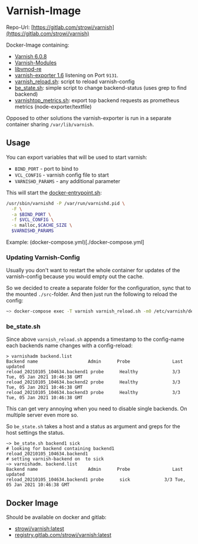# Varnish-Image

Repo-Url: [https://gitlab.com/strowi/varnish](https://gitlab.com/strowi/varnish)

Docker-Image containing:

* [Varnish 6.0.8](https://www.varnish-cache.org)
* [Varnish-Modules](https://github.com/varnish/varnish-modules.git)
* [libvmod-re](https://code.uplex.de/uplex-varnish/libvmod-re.git)
* [varnish-exporter 1.6](https://github.com/jonnenauha/prometheus_varnish_exporter) listening on Port `9131`.
* [varnish_reload.sh](./src/usr/local/bin/varnish_reload.sh): script to reload varnish-config
* [be_state.sh](./src/usr/local/bin/be_state.sh): simple script to change backend-status (uses grep to find backend)
* [varnishtop_metrics.sh](./src/usr/local/bin/varnishtop_metrics.sh): export top backend requests as prometheus metrics (node-exporter/textfile)

Opposed to other solutions the varnish-exporter is run in a separate
container sharing `/var/lib/varnish`.

## Usage

You can export variables that will be used to start varnish:

* `BIND_PORT` - port to bind to
* `VCL_CONFIG` - varnish config file to start
* `VARNISHD_PARAMS` - any additional parameter

This will start the [docker-entrypoint.sh](./src/docker-entrypoint.sh):

```bash
/usr/sbin/varnishd -P /var/run/varnishd.pid \
  -F \
  -a $BIND_PORT \
  -f $VCL_CONFIG \
  -s malloc,$CACHE_SIZE \
  $VARNISHD_PARAMS
```
Example: (docker-compose.yml)[./docker-compose.yml]

### Updating Varnish-Config

Usually you don't want to restart the whole container for updates of the varnish-config because you would empty out the cache.

So we decided to create a separate folder for the configuration, sync that to the mounted `./src`-folder. 
And then just run the following to reload the config:

```bash
~> docker-compose exec -T varnish varnish_reload.sh -m0 /etc/varnish/default.vcl
```

### be_state.sh

Since above `varnish_reload.sh`  appends a timestamp to the config-name each backends name changes with a config-reload:

```shell
> varnishadm backend.list
Backend name                   Admin      Probe                Last updated
reload_20210105_104634.backend1 probe      Healthy             3/3 Tue, 05 Jan 2021 10:46:38 GMT
reload_20210105_104634.backend2 probe      Healthy             3/3 Tue, 05 Jan 2021 10:46:38 GMT
reload_20210105_104634.backend3 probe      Healthy             3/3 Tue, 05 Jan 2021 10:46:38 GMT
```

This can get very annoying when you need to disable single backends. On multiple server even more so.

So `be_state.sh` takes a host and a status as argument and greps for the host settings the status.

```shell
~> be_state.sh backend1 sick
# looking for backend containing backend1
reload_20210105_104634.backend1
# setting varnish-backend on  to sick
~> varnishadm. backend.list
Backend name                   Admin      Probe                Last updated
reload_20210105_104634.backend1 probe      sick             3/3 Tue, 05 Jan 2021 10:46:38 GMT
```

## Docker Image

Should be available on docker and gitlab:

* [strowi/varnish:latest](https://hub.docker.com/repository/docker/strowi/varnish)
* [registry.gitlab.com/strowi/varnish:latest](https://gitlab.com/strowi/varnish)

